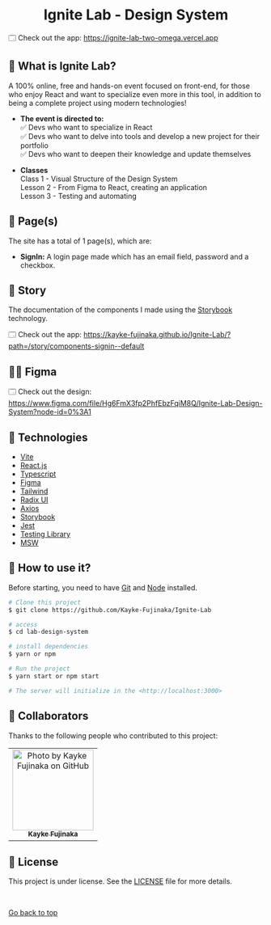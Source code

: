 <h1 align="center">   Ignite Lab - Design System</h1>

🗔 Check out the app: https://ignite-lab-two-omega.vercel.app

## 🎲 What is Ignite Lab?

A 100% online, free and hands-on event focused on front-end, for those who enjoy React and want to specialize even more in this tool, in addition to being a complete project using modern technologies!

- **The event is directed to:**\
✅ Devs who want to specialize in React\
✅ Devs who want to delve into tools and develop a new project for their portfolio\
✅ Devs who want to deepen their knowledge and update themselves

- **Classes**\
    Class 1 - Visual Structure of the Design System\
    Lesson 2 - From Figma to React, creating an application\
    Lesson 3 - Testing and automating

## 📁 Page(s)

The site has a total of 1 page(s), which are:

- **SignIn:** A login page made which has an email field, password and a checkbox.

## 🎨 Story

The documentation of the components I made using the [Storybook](https://storybook.js.org) technology.

🗔 Check out the app: https://kayke-fujinaka.github.io/Ignite-Lab/?path=/story/components-signin--default

## 👨‍🎨 Figma

🗔 Check out the design: https://www.figma.com/file/Hg6FmX3fp2PhfEbzFqiM8Q/Ignite-Lab-Design-System?node-id=0%3A1

## 🚀 Technologies
- [Vite](https://vitejs.dev)
- [React.js](https://reactjs.org)
- [Typescript](https://www.typescriptlang.org)
- [Figma](figma.com)
- [Tailwind](https://tailwindcss.com)
- [Radix UI](https://www.radix-ui.com)
- [Axios](https://axios-http.com/ptbr/docs/intro)
- [Storybook](https://storybook.js.org)
- [Jest](https://jestjs.io/pt-BR/docs/getting-started)
- [Testing Library](https://testing-library.com)
- [MSW](https://mswjs.io)

## :closed_book: How to use it?

Before starting, you need to have [Git](https://git-scm.com) and [Node](https://nodejs.org/en/) installed.

```bash
# Clone this project
$ git clone https://github.com/Kayke-Fujinaka/Ignite-Lab

# access
$ cd lab-design-system

# install dependencies
$ yarn or npm

# Run the project
$ yarn start or npm start

# The server will initialize in the <http://localhost:3000>
```

## 🤝 Collaborators

Thanks to the following people who contributed to this project:

<table>
  <tr>
    <td align="center">
      <a href="#">
        <img src="https://avatars.githubusercontent.com/u/98772000?s=400&u=80de9af672be7f75cc7a546838552cf63d5b82fe&v=4" width="160px;" alt="Photo by Kayke Fujinaka on GitHub"/><br>
        <sub>
          <b>Kayke Fujinaka</b>
        </sub>
      </a>
    </all>
  </tr>
</table>

## 📝 License

This project is under license. See the [LICENSE](LICENSE.md) file for more details.

&#xa0;

<a href="#top">Go back to top</a>
